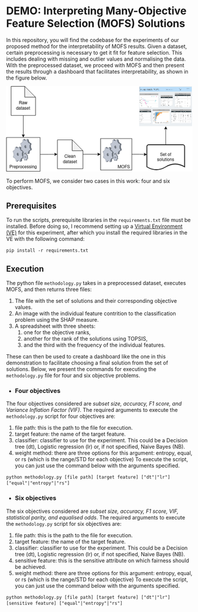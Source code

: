 # DEMO: Interpreting Many-Objective Feature Selection (MOFS) Solutions
In this repository, you will find the codebase for the experiments of our proposed method for the interpretability of MOFS results.
Given a dataset, certain preprocessing is necessary to get it fit for feature selection. This includes dealing with missing and outlier values and normalising the data.
With the preprocessed dataset, we proceed with MOFS and then present the results through a dashboard that facilitates interpretability, as shown in the figure below.

![MOFS system overview](systemoverview.png)

To perform MOFS, we consider two cases in this work: four and six objectives.
## Prerequisites
To run the scripts, prerequisite libraries in the ```requirements.txt``` file must be installed. Before doing so, I recommend setting up a [Virtual Environment (VE)](https://docs.python.org/3/library/venv.html) for this experiment, after which you install the required libraries in the VE with the following command:
```
pip install -r requirements.txt
```
## Execution
The python file ```methodology.py``` takes in a preprocessed dataset, executes MOFS, and then returns three files:
1. The file with the set of solutions and their corresponding objective values.
2. An image with the individual feature contrition to the classification problem using the SHAP measure.
3. A spreadsheet with three sheets:
    1. one for the objective ranks,
    2. another for the rank of the solutions using TOPSIS,
    3. and the third with the frequency of the individual features.
  
These can then be used to create a dashboard like the one in this demonstration to facilitate choosing a final solution from the set of solutions.
Below, we present the commands for executing the ```methodology.py``` file for four and six objective problems.
* ### Four objectives
The four objectives considered are _subset size, accuracy, F1 score, and Variance Inflation Factor (VIF)_. The required arguments to execute the ```methodology.py``` script for four objectives are:
1. file path: this is the path to the file for execution.
2. target feature: the name of the target feature.
3. classifier: classifier to use for the experiment. This could be a Decision tree (dt), Logistic regression (lr) or, if not specified, Naive Bayes (NB).
4. weight method: there are three options for this argument: entropy, equal, or rs (which is the range/STD for each objective)
To execute the script, you can just use the command below with the arguments specified.
```
python methodology.py [file path] [target feature] ["dt"|"lr"] ["equal"|"entropy"|"rs"]
```
* ### Six objectives
The six objectives considered are _subset size, accuracy, F1 score, VIF, statistical parity, and equalised odds_. The required arguments to execute the ```methodology.py``` script for six objectives are:
1. file path: this is the path to the file for execution.
2. target feature: the name of the target feature.
3. classifier: classifier to use for the experiment. This could be a Decision tree (dt), Logistic regression (lr) or, if not specified, Naive Bayes (NB).
4.  sensitive feature: this is the sensitive attribute on which fairness should be achieved.
5. weight method: there are three options for this argument: entropy, equal, or rs (which is the range/STD for each objective)
To execute the script, you can just use the command below with the arguments specified.
```
python methodology.py [file path] [target feature] ["dt"|"lr"] [sensitive feature] ["equal"|"entropy"|"rs"]
```

